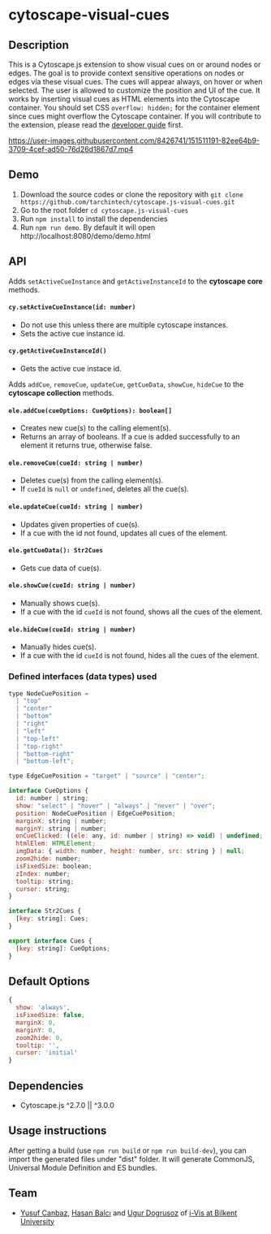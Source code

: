 # cytoscape-visual-cues

## Description

This is a Cytoscape.js extension to show visual cues on or around nodes or edges. The goal is to provide context sensitive operations on nodes or edges via these visual cues. The cues will appear always, on hover or when selected. The user is allowed to customize the position and UI of the cue. It works by inserting visual cues as HTML elements into the Cytoscape container. You should set CSS `overflow: hidden;` for the container element since cues might overflow the Cytoscape container. If you will contribute to the extension, please read the [developer guide](dev-guide.md) first.

https://user-images.githubusercontent.com/8426741/151511191-82ee64b9-3709-4cef-ad50-76d26d1867d7.mp4

## Demo

1. Download the source codes or clone the repository with `git clone https://github.com/tarchintech/cytoscape.js-visual-cues.git`
2. Go to the root folder `cd cytoscape.js-visual-cues`
3. Run `npm install` to install the dependencies
4. Run `npm run demo`. By default it will open http://localhost:8080/demo/demo.html

## API

Adds `setActiveCueInstance` and `getActiveInstanceId` to the **cytoscape core** methods.

#### `cy.setActiveCueInstance(id: number)`

- Do not use this unless there are multiple cytoscape instances.
- Sets the active cue instance id.

#### `cy.getActiveCueInstanceId()`

- Gets the active cue instace id.

Adds `addCue`, `removeCue`, `updateCue`, `getCueData`, `showCue`, `hideCue` to the **cytoscape collection** methods.

#### `ele.addCue(cueOptions: CueOptions): boolean[]`

- Creates new cue(s) to the calling element(s).
- Returns an array of booleans. If a cue is added successfully to an element it returns true, otherwise false.

#### `ele.removeCue(cueId: string | number)`

- Deletes cue(s) from the calling element(s).
- If `cueId` is `null` or `undefined`, deletes all the cue(s).

#### `ele.updateCue(cueId: string | number)`

- Updates given properties of cue(s).
- If a cue with the id not found, updates all cues of the element.

#### `ele.getCueData(): Str2Cues`

- Gets cue data of cue(s).

#### `ele.showCue(cueId: string | number)`

- Manually shows cue(s).
- If a cue with the id `cueId` is not found, shows all the cues of the element.

#### `ele.hideCue(cueId: string | number)`

- Manually hides cue(s).
- If a cue with the id `cueId` is not found, hides all the cues of the element.

### Defined interfaces (data types) used

```js
type NodeCuePosition =
  | "top"
  | "center"
  | "bottom"
  | "right"
  | "left"
  | "top-left"
  | "top-right"
  | "bottom-right"
  | "bottom-left";

type EdgeCuePosition = "target" | "source" | "center";

interface CueOptions {
  id: number | string;
  show: "select" | "hover" | "always" | "never" | "over";
  position: NodeCuePosition | EdgeCuePosition;
  marginX: string | number;
  marginY: string | number;
  onCueClicked: ((ele: any, id: number | string) => void) | undefined;
  htmlElem: HTMLElement;
  imgData: { width: number, height: number, src: string } | null;
  zoom2hide: number;
  isFixedSize: boolean;
  zIndex: number;
  tooltip: string;
  cursor: string;
}

interface Str2Cues {
  [key: string]: Cues;
}

export interface Cues {
  [key: string]: CueOptions;
}
```

## Default Options

```js
{
  show: 'always',
  isFixedSize: false,
  marginX: 0,
  marginY: 0,
  zoom2hide: 0,
  tooltip: '',
  cursor: 'initial'
}
```

## Dependencies

- Cytoscape.js ^2.7.0 || ^3.0.0

## Usage instructions

After getting a build (use `npm run build` or `npm run build-dev`), you can import the generated files under "dist" folder. It will generate CommonJS, Universal Module Definition and ES bundles.

## Team

  * [Yusuf Canbaz](https://github.com/canbax), [Hasan Balcı](https://github.com/hasanbalci) and [Ugur Dogrusoz](https://github.com/ugurdogrusoz) of [i-Vis at Bilkent University](http://www.cs.bilkent.edu.tr/~ivis)
